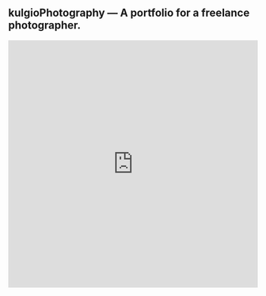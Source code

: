 ## kulgioPhotography — A portfolio for a freelance photographer. 

<div  markdown="1"> <iframe src="https://kulgio.000webhostapp.com" width="100%" height="500" style="display:block;" frameborder="0" scrolling="yes"></iframe></div>
